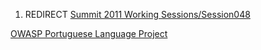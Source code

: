 1.  REDIRECT [Summit 2011 Working
    Sessions/Session048](Summit_2011_Working_Sessions/Session048 "wikilink")

[OWASP Portuguese Language
Project](Category:Summit_2011_Individual_OWASP_Projects_Track "wikilink")